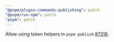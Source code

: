```yaml
---
"@pnpm/plugin-commands-publishing": patch
"@pnpm/run-npm": patch
"pnpm": patch
---
```


Allow using token helpers in `pnpm publish` [#7316](https://github.com/pnpm/pnpm/issues/7316).
